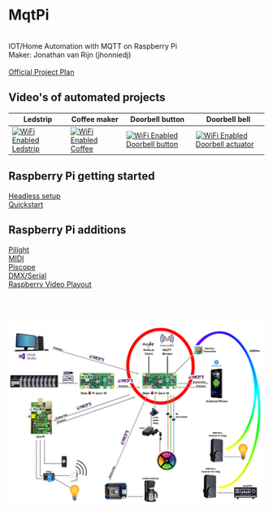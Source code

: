 # MqtPi
<br>IOT/Home Automation with MQTT on Raspberry Pi
<br>Maker: Jonathan van Rijn (jhonniedj)
<br>
<br>[Official Project Plan](https://github.com/jhonniedj/MqtPi/blob/Stable_1.0/docs/Jonathan%20van%20Rijn%20-%20MqtPi.pdf)
<br>

## Video's of automated projects
Ledstrip | Coffee maker | Doorbell button | Doorbell bell
-- | -- | -- | --
[![WiFi Enabled Ledstrip](https://img.youtube.com/vi/KrMtUphwrGs/2.jpg)](https://www.youtube.com/watch?v=KrMtUphwrGs) | [![WiFi Enabled Coffee](https://img.youtube.com/vi/FyQZp8qT0mo/1.jpg)](https://www.youtube.com/watch?v=FyQZp8qT0mo) | [![WiFi Enabled Doorbell button](https://img.youtube.com/vi/4bbbwD3Qy8I/2.jpg)](https://www.youtube.com/watch?v=4bbbwD3Qy8I) | [![ WiFi Enabled Doorbell actuator](https://img.youtube.com/vi/7lZg606AFlQ/3.jpg)](https://www.youtube.com/watch?v=7lZg606AFlQ)

## Raspberry Pi getting started
[Headless setup](https://github.com/jhonniedj/MqtPi/tree/Stable_1.0/docs/headless%20setup)
<br>[Quickstart](https://github.com/jhonniedj/MqtPi/blob/Stable_1.0/docs/Quickstart.md)
<br>

## Raspberry Pi additions
[Pilight](https://github.com/jhonniedj/MqtPi/blob/Stable_1.0/docs/Pilight.md)
<br>[MIDI](https://github.com/jhonniedj/MqtPi/blob/Stable_1.0/docs/USB%20MIDI.md)
<br>[Piscope](https://github.com/jhonniedj/MqtPi/blob/Stable_1.0/docs/piscope.md)
<br>[DMX/Serial](https://github.com/jhonniedj/MqtPi/blob/Stable_1.0/docs/Hi-speed%20Serial.md)
<br>[Raspberry Video Playout](https://github.com/jhonniedj/MqtPi/blob/Stable_1.0/docs/HDMI%20Video.md)
<br>
<br>
<br>
<br>
<br>![Schematic](https://raw.githubusercontent.com/jhonniedj/MqtPi/Stable_1.0/docs/schematic.png)
